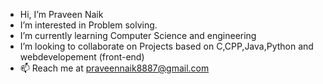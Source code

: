 -  Hi, I’m Praveen Naik
-  I’m interested in Problem solving.
-  I’m currently learning Computer Science and engineering
-  I’m looking to collaborate on Projects based on C,CPP,Java,Python and webdevelopement (front-end)
- 📫 Reach me at praveennaik8887@gmail.com

<!---
Praveennaik8/Praveennaik8 is a ✨ special ✨ repository because its `README.md` (this file) appears on your GitHub profile.
You can click the Preview link to take a look at your changes.
--->
